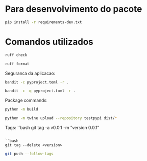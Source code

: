 # Para desenvolvimento do pacote

```bash
pip install -r requirements-dev.txt
```

# Comandos utilizados

```bash
ruff check
```

```bash
ruff format
```

Seguranca da aplicacao:
```bash
bandit -c pyproject.toml -r .
```

```bash
bandit -c -q pyproject.toml -r .
```

Package commands:

```bash
python -m build
```

```bash
python -m twine upload --repository testpypi dist/*
```


Tags:
``bash
git tag -a v0.0.1 -m "version 0.0.1"
```

``bash
git tag --delete <version>
```

```bash
git push --follow-tags
```

